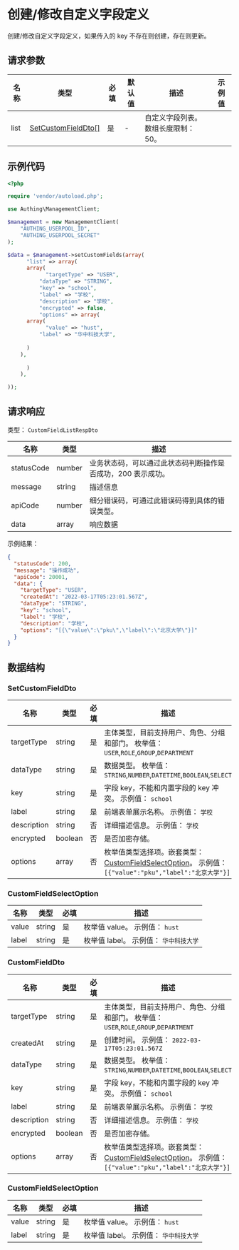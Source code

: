 # 创建/修改自定义字段定义

<!--
  警告⚠️：
  不要直接修改该文档，
  https://github.com/Authing/authing-docs-factory
  使用该项目进行生成
-->

<LastUpdated />

创建/修改自定义字段定义，如果传入的 key 不存在则创建，存在则更新。

## 请求参数

| 名称 | 类型 | 必填 | 默认值 | 描述 | 示例值 |
| ---- | ---- | ---- | ---- | ---- | ---- |
| list | <a href="#SetCustomFieldDto">SetCustomFieldDto[]</a> | 是 | - | 自定义字段列表。 数组长度限制：50。  |  |


## 示例代码

```php
<?php

require 'vendor/autoload.php';

use Authing\ManagementClient;

$management = new ManagementClient(
    "AUTHING_USERPOOL_ID",
    "AUTHING_USERPOOL_SECRET"
);

$data = $management->setCustomFields(array(
      "list" => array(
      array(
            "targetType" => "USER",
          "dataType" => "STRING",
          "key" => "school",
          "label" => "学校",
          "description" => "学校",
          "encrypted" => false,
          "options" => array(
      array(
            "value" => "hust",
          "label" => "华中科技大学",
      
      )
    ),
      
      )
    ),

));
```


## 请求响应

类型： `CustomFieldListRespDto`

| 名称 | 类型 | 描述 |
| ---- | ---- | ---- |
| statusCode | number | 业务状态码，可以通过此状态码判断操作是否成功，200 表示成功。 |
| message | string | 描述信息 |
| apiCode | number | 细分错误码，可通过此错误码得到具体的错误类型。 |
| data | array | 响应数据 |



示例结果：

```json
{
  "statusCode": 200,
  "message": "操作成功",
  "apiCode": 20001,
  "data": {
    "targetType": "USER",
    "createdAt": "2022-03-17T05:23:01.567Z",
    "dataType": "STRING",
    "key": "school",
    "label": "学校",
    "description": "学校",
    "options": "[{\"value\":\"pku\",\"label\":\"北京大学\"}]"
  }
}
```

## 数据结构


### <a id="SetCustomFieldDto"></a> SetCustomFieldDto

| 名称 | 类型 | 必填 | 描述 |
| ---- |  ---- | ---- | ---- |
| targetType | string | 是 | 主体类型，目前支持用户、角色、分组和部门。 枚举值：`USER`,`ROLE`,`GROUP`,`DEPARTMENT`  |
| dataType | string | 是 | 数据类型。 枚举值：`STRING`,`NUMBER`,`DATETIME`,`BOOLEAN`,`SELECT`  |
| key | string | 是 | 字段 key，不能和内置字段的 key 冲突。 示例值： `school`  |
| label | string | 是 | 前端表单展示名称。 示例值： `学校`  |
| description | string | 否 | 详细描述信息。 示例值： `学校`  |
| encrypted | boolean | 否 | 是否加密存储。   |
| options | array | 否 | 枚举值类型选择项。嵌套类型：<a href="#CustomFieldSelectOption">CustomFieldSelectOption</a>。 示例值： `[{"value":"pku","label":"北京大学"}]`  |


### <a id="CustomFieldSelectOption"></a> CustomFieldSelectOption

| 名称 | 类型 | 必填 | 描述 |
| ---- |  ---- | ---- | ---- |
| value | string | 是 | 枚举值 value。 示例值： `hust`  |
| label | string | 是 | 枚举值 label。 示例值： `华中科技大学`  |


### <a id="CustomFieldDto"></a> CustomFieldDto

| 名称 | 类型 | 必填 | 描述 |
| ---- |  ---- | ---- | ---- |
| targetType | string | 是 | 主体类型，目前支持用户、角色、分组和部门。 枚举值：`USER`,`ROLE`,`GROUP`,`DEPARTMENT`  |
| createdAt | string | 是 | 创建时间。 示例值： `2022-03-17T05:23:01.567Z`  |
| dataType | string | 是 | 数据类型。 枚举值：`STRING`,`NUMBER`,`DATETIME`,`BOOLEAN`,`SELECT`  |
| key | string | 是 | 字段 key，不能和内置字段的 key 冲突。 示例值： `school`  |
| label | string | 是 | 前端表单展示名称。 示例值： `学校`  |
| description | string | 否 | 详细描述信息。 示例值： `学校`  |
| encrypted | boolean | 否 | 是否加密存储。   |
| options | array | 否 | 枚举值类型选择项。嵌套类型：<a href="#CustomFieldSelectOption">CustomFieldSelectOption</a>。 示例值： `[{"value":"pku","label":"北京大学"}]`  |


### <a id="CustomFieldSelectOption"></a> CustomFieldSelectOption

| 名称 | 类型 | 必填 | 描述 |
| ---- |  ---- | ---- | ---- |
| value | string | 是 | 枚举值 value。 示例值： `hust`  |
| label | string | 是 | 枚举值 label。 示例值： `华中科技大学`  |


